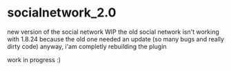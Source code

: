 # socialnetwork_2.0
new version of the social network WIP
the old social network isn't working with 1.8.24 
because the old one needed an update (so many bugs and really dirty code) anyway, i'am completly rebuilding the plugin

work in progress :) 
